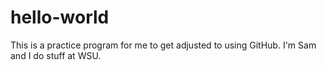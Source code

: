 # hello-world
This is a practice program for me to get adjusted to using GitHub.
I'm Sam and I do stuff at WSU.
